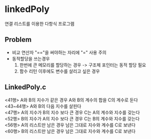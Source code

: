 # linkedPoly
연결 리스트를 이용한 다항식 프로그램

## Problem
- 비교 연산자 "=="을 써야하는 자리에 "=" 사용 주의<br>
- 동적할당을 쓰는경우<br>
  1. 한번에 큰 메모리를 할당하는 경우 -> 구조체 포인터는 동적 할당 필요<br>
  2. 함수 리턴 이후에도 변수를 살리고 싶은 경우<br>

## LinkedPoly.c
<41행> A와 B의 지수가 같은 경우 A와 B의 계수의 합을 C의 계수로 둔다<br>
<43~44행> A와 B의 다음 지수를 살핀다<BR>
<47행> A의 지수가 B의 지수 보다 큰 경우 C는 A의 계수와 지수를 갖는다<BR>
<52행> B의 지수가 A의 지수 보다 큰 경우 C는 B의 계수와 지수를 갖는다<BR>
<56행> A의 리스트만 남은 경우 남은 그대로 지수와 계수를 C로 보낸다<BR>
<60행> B의 리스트만 남은 경우 남은 그대로 지수와 계수를 C로 보낸다
